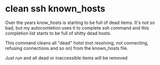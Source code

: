 # clean ssh known_hosts


Over the years know_hosts is starting to be full of dead items. It's not so bad, but my autocomletion uses it to complete ssh command and this completion list starts to be full of shitty dead hosts.

This command cleans all "dead" hotst (not resolving, not connecting, refusing connections and so on) from the known_hosts file.

Just run and all dead or inaccessible items will be removed
